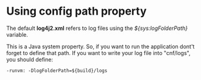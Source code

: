 # Using config path property

The default **log4j2.xml** refers to log files using the *${sys:logFolderPath}* variable.

This is a Java system property. So, if you want to run the application dont't forget to define that path. If you want to write your log file into "cnf/logs", you should define:

`-runvm: -DlogFolderPath=${build}/logs`